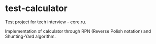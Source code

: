 # test-calculator
Test project for tech interview - core.ru.

Implementation of calculator through RPN (Reverse Polish notation) and Shunting-Yard algorithm.
